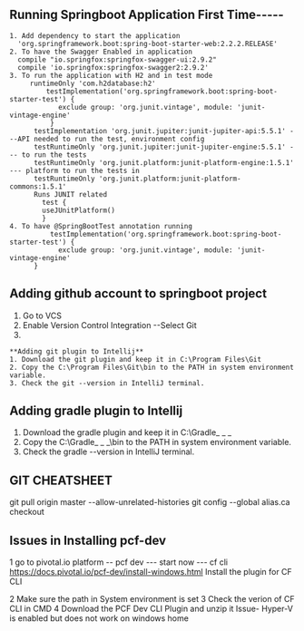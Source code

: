 ## Running Springboot Application First Time-----
    1. Add dependency to start the application 
      'org.springframework.boot:spring-boot-starter-web:2.2.2.RELEASE'
    2. To have the Swagger Enabled in application 
      compile "io.springfox:springfox-swagger-ui:2.9.2"
      compile 'io.springfox:springfox-swagger2:2.9.2'
    3. To run the application with H2 and in test mode
         runtimeOnly 'com.h2database:h2'
             testImplementation('org.springframework.boot:spring-boot-starter-test') {
                exclude group: 'org.junit.vintage', module: 'junit-vintage-engine'
              }
          testImplementation 'org.junit.jupiter:junit-jupiter-api:5.5.1' ---API needed to run the test, environment config
          testRuntimeOnly 'org.junit.jupiter:junit-jupiter-engine:5.5.1' --- to run the tests
          testRuntimeOnly 'org.junit.platform:junit-platform-engine:1.5.1' --- platform to run the tests in 
          testRuntimeOnly 'org.junit.platform:junit-platform-commons:1.5.1'          
          Runs JUNIT related 
            test {
            useJUnitPlatform()
            }
    4. To have @SpringBootTest annotation running
              testImplementation('org.springframework.boot:spring-boot-starter-test') {
                exclude group: 'org.junit.vintage', module: 'junit-vintage-engine'
          }
    
## Adding github account to springboot project
  1. Go to VCS
  2. Enable Version Control Integration
    --Select Git
  3. 
    **Adding git plugin to Intellij**
    1. Download the git plugin and keep it in C:\Program Files\Git
    2. Copy the C:\Program Files\Git\bin to the PATH in system environment variable.
    3. Check the git --version in IntelliJ terminal.

## Adding gradle plugin to Intellij
  1. Download the gradle plugin and keep it in C:\Gradle_ _ _
  2. Copy the C:\Gradle_ _ _\bin to the PATH in system environment variable.
  3. Check the gradle --version in IntelliJ terminal.

## GIT CHEATSHEET
  git pull origin master --allow-unrelated-histories
  git config --global alias.ca checkout

## Issues in Installing pcf-dev
1 go to pivotal.io
	platform --
		pcf dev ---
			start now ---
				cf cli
					https://docs.pivotal.io/pcf-dev/install-windows.html
					Install the plugin for CF CLI

2 Make sure the path in System environment is set
3 Check the verion of CF CLI in CMD
4 Download the PCF Dev CLI Plugin and unzip it
Issue- Hyper-V is enabled but does not work on windows home